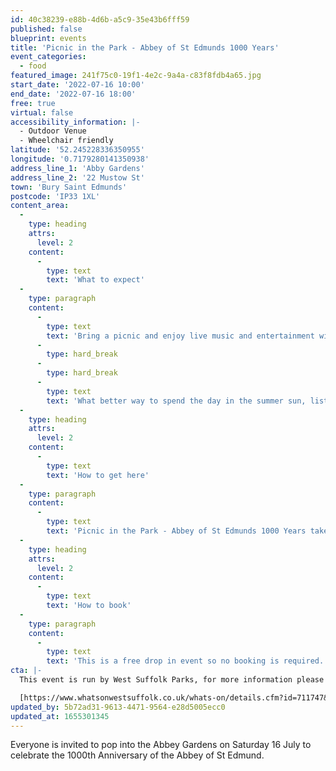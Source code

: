 ```yaml
---
id: 40c38239-e88b-4d6b-a5c9-35e43b6fff59
published: false
blueprint: events
title: 'Picnic in the Park - Abbey of St Edmunds 1000 Years'
event_categories:
  - food
featured_image: 241f75c0-19f1-4e2c-9a4a-c83f8fdb4a65.jpg
start_date: '2022-07-16 10:00'
end_date: '2022-07-16 18:00'
free: true
virtual: false
accessibility_information: |-
  - Outdoor Venue
  - Wheelchair friendly
latitude: '52.245228336350955'
longitude: '0.7179280141350938'
address_line_1: 'Abby Gardens'
address_line_2: '22 Mustow St'
town: 'Bury Saint Edmunds'
postcode: 'IP33 1XL'
content_area:
  -
    type: heading
    attrs:
      level: 2
    content:
      -
        type: text
        text: 'What to expect'
  -
    type: paragraph
    content:
      -
        type: text
        text: 'Bring a picnic and enjoy live music and entertainment with local traders and groups in the wonderful Abbey Gardens along with the remains of the Abbey and history of St Edmund.'
      -
        type: hard_break
      -
        type: hard_break
      -
        type: text
        text: 'What better way to spend the day in the summer sun, listening and sharing stories with a bite to eat from food and drink stalls? Starting at 10am, you’ll be able to enjoy a day of enjoyment and festivity with local performers, charities and community groups along with family fun activities, tours of the Abbey and much more.'
  -
    type: heading
    attrs:
      level: 2
    content:
      -
        type: text
        text: 'How to get here'
  -
    type: paragraph
    content:
      -
        type: text
        text: 'Picnic in the Park - Abbey of St Edmunds 1000 Years takes place at Abby Gardens.'
  -
    type: heading
    attrs:
      level: 2
    content:
      -
        type: text
        text: 'How to book'
  -
    type: paragraph
    content:
      -
        type: text
        text: 'This is a free drop in event so no booking is required.'
cta: |-
  This event is run by West Suffolk Parks, for more information please get in touch via:

  [https://www.whatsonwestsuffolk.co.uk/whats-on/details.cfm?id=711747&ins=1005190](https://www.whatsonwestsuffolk.co.uk/whats-on/details.cfm?id=711747&ins=1005190)
updated_by: 5b72ad31-9613-4471-9564-e28d5005ecc0
updated_at: 1655301345
---
```

Everyone is invited to pop into the Abbey Gardens on Saturday 16 July to celebrate the 1000th Anniversary of the Abbey of St Edmund.